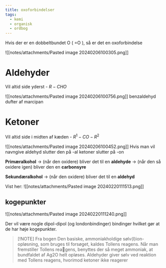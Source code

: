 ```yaml
---
title: oxoforbindelser
tags:
  - kemi
  - organisk
  - ordbog
---
```

Hvis der er en dobbeltbundet O ( =O ), så er det en oxoforbindelse

![[notes/attachments/Pasted image 20240206100305.png]]

# Aldehyder
Vil altid side yderst - $R-CHO$


![[notes/attachments/Pasted image 20240206100756.png]]
benzaldehyd dufter af marcipan

# Ketoner
Vil altid side i midten af kæden - $R^{1}-CO-R^{2}$

![[notes/attachments/Pasted image 20240206100452.png]]
Hvis man vil navngive aldehyd slutter den på -al
ketoner slutter på -on

**Primæralkohol** -> (når den oxidere) bliver det til en **aldehyde** -> (når den så oxidere igen) bliver den en **carbonsyre**

**Sekundæralkohol** -> (når den oxidere) bliver det til en **aldehyd**

Vist her:
![[notes/attachments/Pasted image 20240220111513.png]]

## kogepunkter
![[notes/attachments/Pasted image 20240220111240.png]]

Der vil være nogle dipol-dipol (og londonbindinger) bindinger hvilket gør at de har høje kogepunkter.

> [!NOTE] Fra bogen
> Den basiske, ammoniakholdige sølv(I)ion-opløsning, som bruges til forsøget, kaldes Tollens reagens. Når man fremstiller Tollens reagens, benyttes der så meget ammoniak, at bundfaldet af Ag2O helt opløses. Aldehyder giver sølv ved reaktion med Tollens reagens, hvorimod ketoner ikke reagerer

